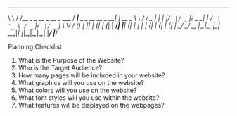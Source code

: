  __     __                                  ____                      _       
 \ \   / /__  _   _  __ _  __ _  ___       / ___|__ _ _ __   __ _  __| | __ _ 
  \ \ / / _ \| | | |/ _` |/ _` |/ _ \_____| |   / _` | '_ \ / _` |/ _` |/ _` |
   \ V / (_) | |_| | (_| | (_| |  __/_____| |__| (_| | | | | (_| | (_| | (_| |
    \_/ \___/ \__, |\__,_|\__, |\___|      \____\__,_|_| |_|\__,_|\__,_|\__,_|
              |___/       |___/                                               

Planning Checklist

1)	What is the Purpose of the Website?
2)	Who is the Target Audience?
3)	How many pages will be included in your website?
4)	What graphics will you use on the website?
5)	What colors will you use on the website?
6)	What font styles will you use within the website?
7)	What features will be displayed on the webpages?

